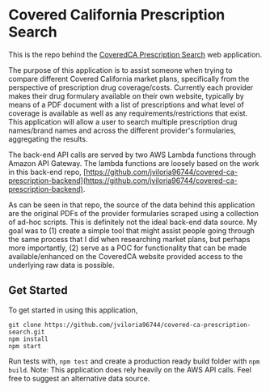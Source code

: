 # Covered California Prescription Search

This is the repo behind the [CoveredCA Prescription Search](http://coveredcaprescriptionsearch.com/) web application.

The purpose of this application is to assist someone when trying to compare different Covered California market plans, specifically from the perspective of prescription drug coverage/costs. Currently each provider makes their drug formulary available on their own website, typically by means of a PDF document with a list of prescriptions and what level of coverage is available as well as any requirements/restrictions that exist. This application will allow a user to search multiple prescription drug names/brand names and across the different provider's formularies, aggregating the results.

The back-end API calls are served by two AWS Lambda functions through Amazon API Gateway. The lambda functions are loosely based on the work in this back-end repo, [https://github.com/jviloria96744/covered-ca-prescription-backend](https://github.com/jviloria96744/covered-ca-prescription-backend).

As can be seen in that repo, the source of the data behind this application are the original PDFs of the provider formularies scraped using a collection of ad-hoc scripts. This is definitely not the ideal back-end data source. My goal was to (1) create a simple tool that might assist people going through the same process that I did when researching market plans, but perhaps more importantly, (2) serve as a POC for functionality that can be made available/enhanced on the CoveredCA website provided access to the underlying raw data is possible.

## Get Started

To get started in using this application,

```
git clone https://github.com/jviloria96744/covered-ca-prescription-search.git
npm install
npm start
```

Run tests with, `npm test` and create a production ready build folder with `npm build`. Note: This application does rely heavily on the AWS API calls. Feel free to suggest an alternative data source.
